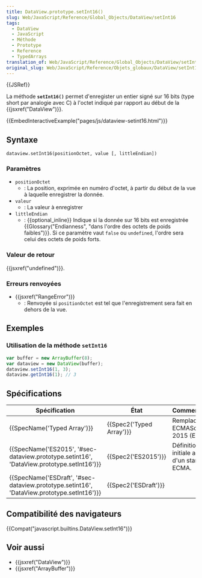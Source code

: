 ```yaml
---
title: DataView.prototype.setInt16()
slug: Web/JavaScript/Reference/Global_Objects/DataView/setInt16
tags:
  - DataView
  - JavaScript
  - Méthode
  - Prototype
  - Reference
  - TypedArrays
translation_of: Web/JavaScript/Reference/Global_Objects/DataView/setInt16
original_slug: Web/JavaScript/Reference/Objets_globaux/DataView/setInt16
---
```

{{JSRef}}

La méthode **`setInt16()`** permet d'enregister un entier signé sur 16 bits (type short par analogie avec C) à l'octet indiqué par rapport au début de la {{jsxref("DataView")}}.

{{EmbedInteractiveExample("pages/js/dataview-setint16.html")}}

## Syntaxe

    dataview.setInt16(positionOctet, value [, littleEndian])

### Paramètres

- `positionOctet`
  - : La position, exprimée en numéro d'octet, à partir du début de la vue à laquelle enregistrer la donnée.
- `valeur`
  - : La valeur à enregistrer
- `littleEndian`
  - : {{optional_inline}} Indique si la donnée sur 16 bits est enregistrée {{Glossary("Endianness", "dans l'ordre des octets de poids faibles")}}. Si ce paramètre vaut `false` ou `undefined`, l'ordre sera celui des octets de poids forts.

### Valeur de retour

{{jsxref("undefined")}}.

### Erreurs renvoyées

- {{jsxref("RangeError")}}
  - : Renvoyée si `positionOctet` est tel que l'enregistrement sera fait en dehors de la vue.

## Exemples

### Utilisation de la méthode `setInt16`

```js
var buffer = new ArrayBuffer(8);
var dataview = new DataView(buffer);
dataview.setInt16(1, 3);
dataview.getInt16(1); // 3
```

## Spécifications

| Spécification                                                                                                            | État                             | Commentaires                                    |
| ------------------------------------------------------------------------------------------------------------------------ | -------------------------------- | ----------------------------------------------- |
| {{SpecName('Typed Array')}}                                                                                     | {{Spec2('Typed Array')}} | Remplacée par ECMAScript 2015 (ES6).            |
| {{SpecName('ES2015', '#sec-dataview.prototype.setint16', 'DataView.prototype.setInt16')}} | {{Spec2('ES2015')}}         | Définition initiale au sein d'un standard ECMA. |
| {{SpecName('ESDraft', '#sec-dataview.prototype.setint16', 'DataView.prototype.setInt16')}} | {{Spec2('ESDraft')}}     |                                                 |

## Compatibilité des navigateurs

{{Compat("javascript.builtins.DataView.setInt16")}}

## Voir aussi

- {{jsxref("DataView")}}
- {{jsxref("ArrayBuffer")}}
